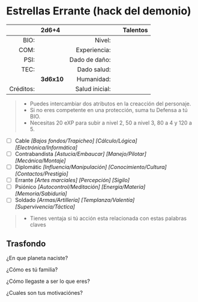 Estrellas Errante (hack del demonio)
====================================
|           | 2d6+4      |          	  |      | Talentos |
| --------: | :--------- | -------------: | ---- | -------- |
| BIO:      |            | Nivel:         |      |          |
| COM:      |            | Experiencia:   |      |          |
| PSI:      |            | Dado de daño:  |      |          |
| TEC:      |            | Dado salud:    |      |          |
|           | **3d6x10** | Humanidad:     |      |          |
| Créditos: |            | Salud inicial: |      |          |
> - Puedes intercambiar dos atributos en la creacción del personaje.
> - Si no eres competente en una protección, suma tu Defensa a tú BIO.
> - Necesitas 20 eXP para subir a nivel 2, 50 a nivel 3, 80 a 4 y 120 a 5.

- [ ] Cable _[Bajos fondos/Trapicheo] [Cálculo/Lógica] [Electrónica/Informática]_
- [ ] Contrabandista _[Astucia/Embaucar] [Manejo/Pilotar] [Mecánica/Montaje]_
- [ ] Diplomátic _[Influencia/Manipulación] [Conocimiento/Cultura] [Contactos/Prestigio]_
- [ ] Errante _[Artes marciales] [Percepción] [Sigilo]_
- [ ] Psiónico _[Autocontrol/Meditación] [Energía/Materia] [Memoria/Sabiduría]_
- [ ] Soldado _[Armas/Artillería] [Templanza/Valentía] [Supervivencia/Táctica]_
> - Tienes ventaja si tú acción esta relacionada con estas palabras claves

Trasfondo
---------
¿En que planeta naciste?

¿Cómo es tú familia?

¿Cómo llegaste a ser lo que eres?

¿Cuales son tus motivaciónes?
